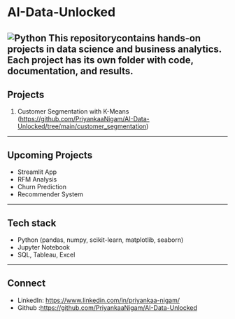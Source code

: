 # AI-Data-Unlocked
![Python](https://img.shields.io/badge/Python-3776AB?style=for-the-badge&logoColor=white)
This repositorycontains hands-on projects in **data science** and **business analytics**. Each project has its own folder with code, documentation, and results.
---
## Projects
1. Customer Segmentation with K-Means (https://github.com/PriyankaaNigam/AI-Data-Unlocked/tree/main/customer_segmentation)
---
## Upcoming Projects
- Streamlit App
- RFM Analysis
- Churn Prediction
- Recommender System
---
## Tech stack
- Python (pandas, numpy, scikit-learn, matplotlib, seaborn)
- Jupyter Notebook
- SQL, Tableau, Excel
---
## Connect
- LinkedIn: https://www.linkedin.com/in/priyankaa-nigam/
- Github :https://github.com/PriyankaaNigam/AI-Data-Unlocked
